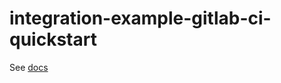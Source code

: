 # integration-example-gitlab-ci-quickstart

See [docs](https://www.dotenv.org/docs/integrations/gitlab-ci-quickstart)
